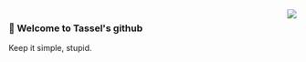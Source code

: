 <img align="right" src="https://github-readme-stats.vercel.app/api?username=tasselx" />

### 👋 Welcome to Tassel's github


Keep it simple, stupid.
